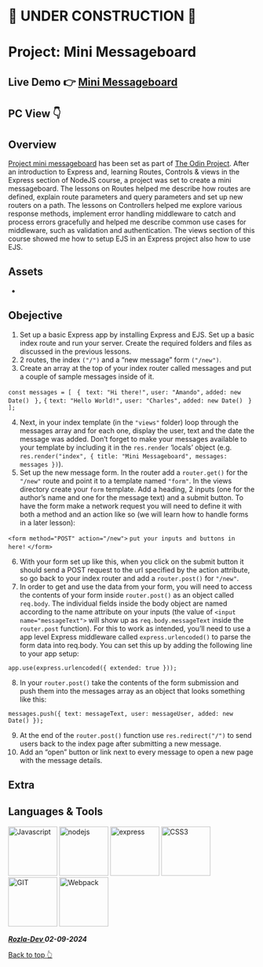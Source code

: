 # 🚫 UNDER CONSTRUCTION 🚫

# Project: Mini Messageboard

## Live Demo 👉 [Mini Messageboard](https://mini-message-board-production-8466.up.railway.app/)

## PC View 👇


## Overview

[Project mini messageboard](https://www.theodinproject.com/lessons/node-path-nodejs-mini-message-board) has been set as part of [The Odin Project](https://www.theodinproject.com/). After an introduction to Express and, learning Routes, Controls & views in the Express section of NodeJS course, a project was set to create a mini messageboard. The lessons on Routes helped me describe how routes are defined, explain route parameters and query parameters and set up new routers on a path. The lessons on Controllers helped me explore various response methods, implement error handling middleware to catch and process errors gracefully and helped me describe common use cases for middleware, such as validation and authentication. The views section of this course showed me how to setup EJS in an Express project also how to use EJS.



## Assets

- 

## Obejective

1. Set up a basic Express app by installing Express and EJS. Set up a basic index route and run your server. Create the required folders and files as discussed in the previous lessons.
2. 2 routes, the index ```("/")``` and a “new message” form ```("/new")```.
3. Create an array at the top of your index router called messages and put a couple of sample messages inside of it.

```const messages = [```
 ``` {```
   ``` text: "Hi there!",```
    ```user: "Amando",```
    ```added: new Date()```
 ``` },```
  ```{```
    ```text: "Hello World!",```
    ```user: "Charles",```
    ```added: new Date()```
 ``` }```
```];```

4. Next, in your index template (in the ```"views"``` folder) loop through the messages array and for each one, display the user, text and the date the message was added. Don’t forget to make your messages available to your template by including it in the ```res.render``` ‘locals’ object (e.g. ```res.render("index", { title: "Mini Messageboard", messages: messages })```).
5. Set up the new message form. In the router add a ```router.get()``` for the ```"/new"``` route and point it to a template named ```"form"```. In the views directory create your ```form``` template. Add a heading, 2 inputs (one for the author’s name and one for the message text) and a submit button. To have the form make a network request you will need to define it with both a method and an action like so (we will learn how to handle forms in a later lesson):

```<form method="POST" action="/new">```
   ```put your inputs and buttons in here!```
```</form>```

6. With your form set up like this, when you click on the submit button it should send a POST request to the url specified by the action attribute, so go back to your index router and add a ```router.post()``` for ```"/new"```.
7. In order to get and use the data from your form, you will need to access the contents of your form inside ```router.post()``` as an object called ```req.body```. The individual fields inside the body object are named according to the name attribute on your inputs (the value of ```<input name="messageText">``` will show up as ```req.body.messageText``` inside the ```router.post``` function). For this to work as intended, you’ll need to use a app level Express middleware called ```express.urlencoded()``` to parse the form data into req.body. You can set this up by adding the following line to your app setup:

```app.use(express.urlencoded({ extended: true }));```

8. In your ```router.post()``` take the contents of the form submission and push them into the messages array as an object that looks something like this:

```messages.push({ text: messageText, user: messageUser, added: new Date() });```

9. At the end of the ```router.post()``` function use ```res.redirect("/")``` to send users back to the index page after submitting a new message.
10. Add an “open” button or link next to every message to open a new page with the message details.

## Extra

## Languages & Tools

<a href="https://javascript.info/">
    <img width="100" alt="Javascript" src="https://cdn.jsdelivr.net/gh/devicons/devicon/icons/javascript/javascript-plain.svg" /></a> 
<a href="https://nodejs.org/en/">
    <img width="100" alt="nodejs" src="https://cdn.jsdelivr.net/gh/devicons/devicon@latest/icons/nodejs/nodejs-original-wordmark.svg" /></a> 
<a href="https://expressjs.com/">
    <img width="100" alt="express" src="https://cdn.jsdelivr.net/gh/devicons/devicon@latest/icons/express/express-original-wordmark.svg" /></a> 
<a href="https://css3.com/">
    <img width="100" alt="CSS3" src="https://cdn.jsdelivr.net/gh/devicons/devicon/icons/css3/css3-plain-wordmark.svg" /></a> 
<a href="https://git-scm.com/">
    <img width="100" alt="GIT" src="https://cdn.jsdelivr.net/gh/devicons/devicon/icons/git/git-original.svg" /></a>
<a href="https://webpack.js.org/">
    <img width="100" alt="Webpack"src="https://cdn.jsdelivr.net/gh/devicons/devicon/icons/webpack/webpack-original.svg" /></a>


***<a href="https://twitter.com/Crypto_Rozla"> Rozla-Dev </a> 02-09-2024***


[Back to top 👆](#project-mini-messageboard)
